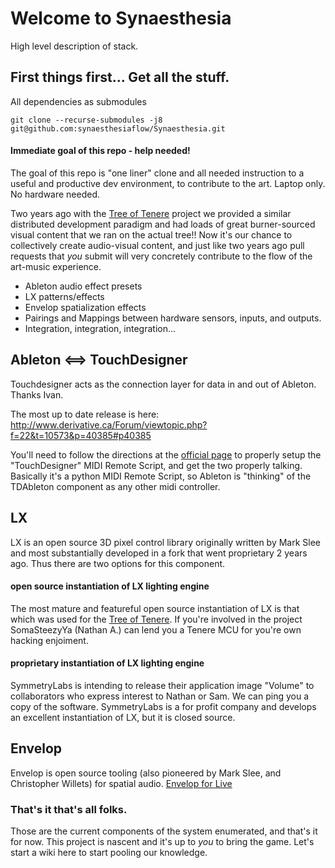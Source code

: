 # Welcome to Synaesthesia
High level description of stack.

## First things first... Get all the stuff.

All dependencies as submodules

    git clone --recurse-submodules -j8  git@github.com:synaesthesiaflow/Synaesthesia.git

#### Immediate goal of this repo - help needed!
The goal of this repo is "one liner" clone and all needed instruction to a useful and productive dev environment, to contribute to the art.  Laptop only.  No hardware needed.

Two years ago with the [Tree of Tenere](https://github.com/treeoftenere/tenere) project we provided a similar distributed development paradigm and had loads of great burner-sourced visual content that we ran on the actual tree!!  Now it's our chance to collectively create audio-visual content, and just like two years ago pull requests that *you* submit will very concretely contribute to the flow of the art-music experience.

+ Ableton audio effect presets
+ LX patterns/effects
+ Envelop spatialization effects
+ Pairings and Mappings between hardware sensors, inputs, and outputs.
+ Integration, integration, integration...


## Ableton <==> TouchDesigner
Touchdesigner acts as the connection layer for data in and out of Ableton.  Thanks Ivan.

The most up to date release is here:
http://www.derivative.ca/Forum/viewtopic.php?f=22&t=10573&p=40385#p40385

You'll need to follow the directions at the [official page](https://docs.derivative.ca/TDAbleton) to properly setup the "TouchDesigner" MIDI Remote Script, and get the two properly talking.  Basically it's a python MIDI Remote Script, so Ableton is "thinking" of the TDAbleton component as any other midi controller.

## LX
LX is an open source 3D pixel control library originally written by Mark Slee and most substantially developed in a fork that went proprietary 2 years ago.  Thus there are two options for this component.

#### open source instantiation of LX lighting engine
The most mature and featureful open source instantiation of LX is that which was used for the [Tree of Tenere](https://github.com/treeoftenere/Tenere).  If you're involved in the project SomaSteezyYa (Nathan A.) can lend you a Tenere MCU for you're own hacking enjoiment.

#### proprietary instantiation of LX lighting engine
SymmetryLabs is intending to release their application image "Volume" to collaborators who express interest to Nathan or Sam.  We can ping you a copy of the software.  SymmetryLabs is a for profit company and develops an excellent instantiation of LX, but it is closed source.

## Envelop
Envelop is open source tooling (also pioneered by Mark Slee, and Christopher Willets) for spatial audio.
[Envelop for Live](https://github.com/EnvelopSound/EnvelopForLive)



### That's it that's all folks.
Those are the current components of the system enumerated, and that's it for now.
This project is nascent and it's up to *you* to bring the game.
Let's start a wiki here to start pooling our knowledge.

